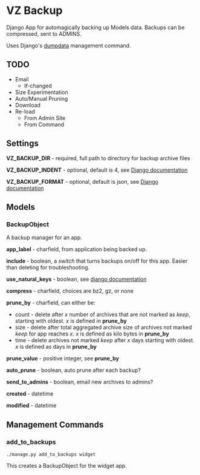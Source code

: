 VZ Backup
=========

Django App for automagically backing up Models data.  Backups can be compressed, sent to ADMINS.

Uses Django's [dumpdata](http://docs.djangoproject.com/en/dev/ref/django-admin/#dumpdata-appname-appname-appname-model 'dumpdata docs') management command.

TODO
----

* Email
    * If-changed
* Size Experimentation
* Auto/Manual Pruning
* Download
* Re-load 
    * From Admin Site
    * From Command

Settings
--------

**VZ_BACKUP_DIR** - required, full path to directory for backup archive files

**VZ_BACKUP_INDENT** - optional, default is 4, see [Django documentation](http://docs.djangoproject.com/en/dev/ref/django-admin/#djadminopt---format)

**VZ_BACKUP_FORMAT** - optional, default is json, see [Django documentation](http://docs.djangoproject.com/en/dev/ref/django-admin/#djadminopt---indent)


Models
------

### BackupObject


A backup manager for an app.

**app_label** - charfield, from application being backed up.

**include** - boolean, a *switch* that turns backups on/off for this app.  Easier than deleting for troubleshooting.

**use_natural_keys** - boolean, see [django documentation](http://docs.djangoproject.com/en/dev/ref/django-admin/#djadminopt---natural)

**compress** - charfield, choices are bz2, gz, or none

**prune_by** - charfield, can either be:

* count - delete after *x* number of archives that are not marked as *keep*, starting with oldest.  *x* is defined in **prune_by** 
* size - delete after total aggregated archive size of archives not marked *keep* for app reaches *x*.  *x* is defined as kilo bytes in **prune_by**
* time - delete archives not marked *keep* after *x* days starting with oldest. *x* is defined as days in **prune_by** 

**prune_value** - positive integer, see **prune_by**

**auto_prune** - boolean, auto prune after each backup?

**send_to_admins** - boolean, email new archives to admins?

**created** - datetime

**modified** - datetime

Management Commands
-------------------

### add_to_backups


`./manage.py add_to_backups widget`

This creates a BackupObject for the widget app.